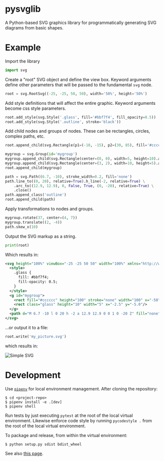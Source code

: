# pysvglib

A Python-based SVG graphics library for programmatically generating SVG diagrams
from basic shapes.

# Example

Import the library

```python
import svg
```

Create a "root" SVG object and define the view box.  Keyword arguments define
other parameters that will be passed to the fundamental `svg` node.

```python
root = svg.RootSvg((-25, -25, 50, 50), width='50%', height='50%')
```

Add style definitions that will affect the entire graphic.  Keyword arguments
become css style parameters.

```python
root.add_style(svg.Style('.glass', fill='#bbf7f4', fill_opacity=0.5))
root.add_style(svg.Style('.outline', stroke='black'))
```

Add child nodes and groups of nodes.  These can be rectangles, circles, complex
paths, etc.

```python
root.append_child(svg.Rectangle(p1=(-10, -15), p2=(30, 85), fill='#cccccc', stroke='none'))

mygroup = svg.Group(id='mygroup')
mygroup.append_child(svg.Rectangle(center=(0, 0), width=5, height=10).append_class('glass'))
mygroup.append_child(svg.Rectangle(center=(3, 2), width=10, height=5).append_class('glass'))
root.append_child(mygroup)

path = svg.Path((6.7, -10), stroke_width=0.2, fill='none')
path.line_to((0, 20), relative=True).h_line(-2, relative=True) \
    .arc_to((12.9, 12.9), 0, False, True, (0, -20), relative=True) \
    .close()
path.append_class('outline')
root.append_child(path)
```

Apply transformations to nodes and groups.

```python
mygroup.rotate(37, center=(4, 7))
mygroup.translate((2, -4))
path.skew_x(10)
```

Output the SVG markup as a string.

```python
print(root)
```

Which results in:
```xml
<svg height="100%" viewBox="-25 -25 50 50" width="100%" xmlns="http://www.w3.org/2000/svg">
  <style>
    .glass {
      fill: #bbf7f4;
      fill-opacity: 0.5;
    }
  </style>
  <g id="mygroup">
    <rect fill="#cccccc" height="100" stroke="none" width="100" x="-50" y="-50"/>
    <rect class="glass" height="10" width="5" x="-2.5" y="-5.0"/>
  </g>
  <path d="M 6.7 -10 l 0 20 h -2 a 12.9 12.9 0 0 1 0 -20 Z" fill="none" stroke-width="0.2"/>
</svg>
```

...or output it to a file:

```python
root.write('my_picture.svg')
```

which results in:

![Simple SVG](my_picture.svg)

# Development

Use [`pipenv`](https://docs.pipenv.org/) for local environment management.
After cloning the repository:

```shell
$ cd <project-repo>
$ pipenv install -e .[dev]
$ pipenv shell
```

Run tests by just executing `pytest` at the root of the local virtual
environment.  Likewise enforce code style by running `pycodestyle .` from the
root of the local virtual environment.

To package and release, from within the virtual environment:

```shell
$ python setup.py sdist bdist_wheel
```

See also [this page](https://packaging.python.org/tutorials/packaging-projects/).

